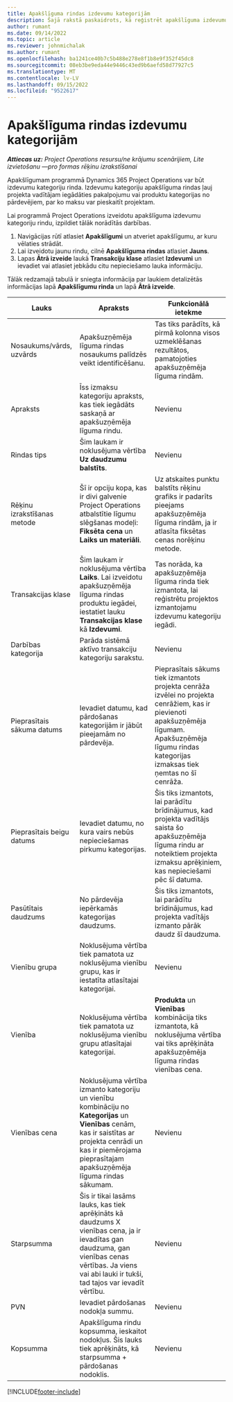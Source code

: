 ```yaml
---
title: Apakšlīguma rindas izdevumu kategorijām
description: Šajā rakstā paskaidrots, kā reģistrēt apakšlīguma izdevumu rindas un izmantot laukus, lai reģistrētu laika iegādi no piegādātājiem.
author: rumant
ms.date: 09/14/2022
ms.topic: article
ms.reviewer: johnmichalak
ms.author: rumant
ms.openlocfilehash: ba1241ce40b7c5b488e278e8f1b8e9f352f45dc8
ms.sourcegitcommit: 08eb3be9eda44e9446c43ed9b6aefd58d77927c5
ms.translationtype: MT
ms.contentlocale: lv-LV
ms.lasthandoff: 09/15/2022
ms.locfileid: "9522617"
---
```

#  <a name="subcontract-lines-for-expense-categories"></a>Apakšlīguma rindas izdevumu kategorijām

_**Attiecas uz:** Project Operations resursu/ne krājumu scenārijiem, Lite izvietošanu —pro formas rēķinu izrakstīšanai_

Apakšlīgumam programmā Dynamics 365 Project Operations var būt izdevumu kategoriju rinda. Izdevumu kategoriju apakšlīguma rindas ļauj projekta vadītājam iegādāties pakalpojumu vai produktu kategorijas no pārdevējiem, par ko maksu var pieskaitīt projektam.

Lai programmā Project Operations izveidotu apakšlīguma izdevumu kategoriju rindu, izpildiet tālāk norādītās darbības.

1. Navigācijas rūtī atlasiet **Apakšlīgumi** un atveriet apakšlīgumu, ar kuru vēlaties strādāt.
2. Lai izveidotu jaunu rindu, cilnē **Apakšlīguma rindas** atlasiet **Jauns**.
3. Lapas **Ātrā izveide** laukā **Transakciju klase** atlasiet **Izdevumi** un ievadiet vai atlasiet jebkādu citu nepieciešamo lauka informāciju.

Tālāk redzamajā tabulā ir sniegta informācija par laukiem detalizētās informācijas lapā **Apakšlīgumu rinda** un lapā **Ātrā izveide**.

| **Lauks** | **Apraksts** | **Funkcionālā ietekme** |
| --- | --- | --- |
| Nosaukums/vārds, uzvārds | Apakšuzņēmēja līguma rindas nosaukums palīdzēs veikt identificēšanu. | Tas tiks parādīts, kā pirmā kolonna visos uzmeklēšanas rezultātos, pamatojoties apakšuzņēmēja līguma rindām. |
| Apraksts | Īss izmaksu kategoriju apraksts, kas tiek iegādāts saskaņā ar apakšuzņēmēja līguma rindu. | Nevienu |
|Rindas tips | Šim laukam ir noklusējuma vērtība **Uz daudzumu balstīts**. |Nevienu |
| Rēķinu izrakstīšanas metode | Šī ir opciju kopa, kas ir divi galvenie Project Operations atbalstītie līgumu slēgšanas modeļi: **Fiksēta cena** un **Laiks un materiāli**. | Uz atskaites punktu balstīts rēķinu grafiks ir padarīts pieejams apakšuzņēmēja līguma rindām, ja ir atlasīta fiksētas cenas norēķinu metode. |
| Transakcijas klase | Šim laukam ir noklusējuma vērtība **Laiks**. Lai izveidotu apakšuzņēmēja līguma rindas produktu iegādei, iestatiet lauku **Transakcijas klase** kā **Izdevumi**.  | Tas norāda, ka apakšuzņēmēja līguma rinda tiek izmantota, lai reģistrētu projektos izmantojamu izdevumu kategoriju iegādi. |
| Darbības kategorija | Parāda sistēmā aktīvo transakciju kategoriju sarakstu. |Nevienu |
| Pieprasītais sākuma datums | Ievadiet datumu, kad pārdošanas kategorijām ir jābūt pieejamām no pārdevēja. | Pieprasītais sākums tiek izmantots projekta cenrāža izvēlei no projekta cenrāžiem, kas ir pievienoti apakšuzņēmēja līgumam. Apakšuzņēmēja līgumu rindas kategorijas izmaksas tiek ņemtas no šī cenrāža. |
| Pieprasītais beigu datums | Ievadiet datumu, no kura vairs nebūs nepieciešamas pirkumu kategorijas. | Šis tiks izmantots, lai parādītu brīdinājumus, kad projekta vadītājs saista šo apakšuzņēmēja līguma rindu ar noteiktiem projekta izmaksu aprēķiniem, kas nepieciešami pēc šī datuma. |
| Pasūtītais daudzums | No pārdevēja iepērkamās kategorijas daudzums. | Šis tiks izmantots, lai parādītu brīdinājumus, kad projekta vadītājs izmanto pārāk daudz šī daudzuma.|
| Vienību grupa | Noklusējuma vērtība tiek pamatota uz noklusējuma vienību grupu, kas ir iestatīta atlasītajai kategorijai. |Nevienu |
| Vienība | Noklusējuma vērtība tiek pamatota uz noklusējuma vienību grupu atlasītajai kategorijai.  | **Produkta** un **Vienības** kombinācija tiks izmantota, kā noklusējuma vērtība vai tiks aprēķināta apakšuzņēmēja līguma rindas vienības cena.  |
| Vienības cena | Noklusējuma vērtība izmanto kategoriju un vienību kombināciju no **Kategorijas** un **Vienības** cenām, kas ir saistītas ar projekta cenrādi un kas ir piemērojama pieprasītajam apakšuzņēmēja līguma rindas sākumam. |Nevienu |
| Starpsumma | Šis ir tikai lasāms lauks, kas tiek aprēķināts kā daudzums X vienības cena, ja ir ievadītas gan daudzuma, gan vienības cenas vērtības. Ja viens vai abi lauki ir tukši, tad tajos var ievadīt vērtību. |Nevienu |
| PVN | Ievadiet pārdošanas nodokļa summu. |Nevienu |
| Kopsumma | Apakšlīguma rindu kopsumma, ieskaitot nodokļus. Šis lauks tiek aprēķināts, kā starpsumma + pārdošanas nodoklis. |Nevienu |


[!INCLUDE[footer-include](../../includes/footer-banner.md)]
